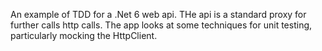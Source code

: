 An example of TDD for a .Net 6 web api. THe api is a standard proxy for further calls http calls. 
The app looks at some techniques for unit testing, particularly mocking the HttpClient.